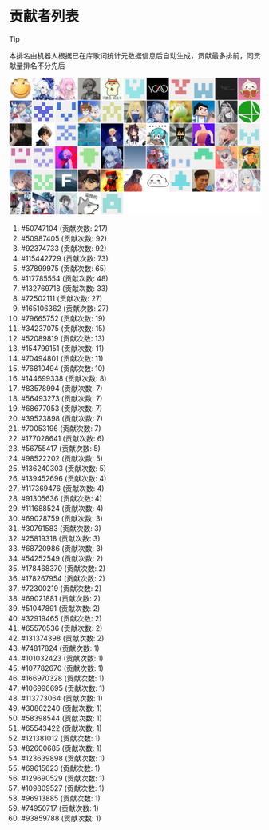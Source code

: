 # 贡献者列表

> [!TIP]
> 本排名由机器人根据已在库歌词统计元数据信息后自动生成，贡献最多排前，同贡献量排名不分先后

![贡献者头像画廊](./CONTRIBUTORS.svg)

1. #50747104 (贡献次数: 217)
2. #50987405 (贡献次数: 92)
3. #92374733 (贡献次数: 92)
4. #115442729 (贡献次数: 73)
5. #37899975 (贡献次数: 65)
6. #117785554 (贡献次数: 48)
7. #132769718 (贡献次数: 33)
8. #72502111 (贡献次数: 27)
9. #165106362 (贡献次数: 27)
10. #79665752 (贡献次数: 19)
11. #34237075 (贡献次数: 15)
12. #52089819 (贡献次数: 13)
13. #154799151 (贡献次数: 11)
14. #70494801 (贡献次数: 11)
15. #76810494 (贡献次数: 10)
16. #144699338 (贡献次数: 8)
17. #83578994 (贡献次数: 7)
18. #56493273 (贡献次数: 7)
19. #68677053 (贡献次数: 7)
20. #39523898 (贡献次数: 7)
21. #70053196 (贡献次数: 7)
22. #177028641 (贡献次数: 6)
23. #56755417 (贡献次数: 5)
24. #98522202 (贡献次数: 5)
25. #136240303 (贡献次数: 5)
26. #139452696 (贡献次数: 4)
27. #117369476 (贡献次数: 4)
28. #91305636 (贡献次数: 4)
29. #111688524 (贡献次数: 4)
30. #69028759 (贡献次数: 3)
31. #30791583 (贡献次数: 3)
32. #25819318 (贡献次数: 3)
33. #68720986 (贡献次数: 3)
34. #54252549 (贡献次数: 2)
35. #178468370 (贡献次数: 2)
36. #178267954 (贡献次数: 2)
37. #72300219 (贡献次数: 2)
38. #69021881 (贡献次数: 2)
39. #51047891 (贡献次数: 2)
40. #32919465 (贡献次数: 2)
41. #65570536 (贡献次数: 2)
42. #131374398 (贡献次数: 2)
43. #74817824 (贡献次数: 1)
44. #101032423 (贡献次数: 1)
45. #107782670 (贡献次数: 1)
46. #166970328 (贡献次数: 1)
47. #106996695 (贡献次数: 1)
48. #113773064 (贡献次数: 1)
49. #30862240 (贡献次数: 1)
50. #58398544 (贡献次数: 1)
51. #65543422 (贡献次数: 1)
52. #121381012 (贡献次数: 1)
53. #82600685 (贡献次数: 1)
54. #123639898 (贡献次数: 1)
55. #69615623 (贡献次数: 1)
56. #129690529 (贡献次数: 1)
57. #109809527 (贡献次数: 1)
58. #96913885 (贡献次数: 1)
59. #74950717 (贡献次数: 1)
60. #93859788 (贡献次数: 1)
